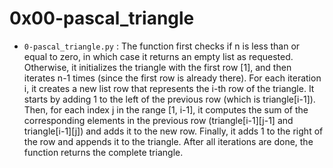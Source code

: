 # 0x00-pascal_triangle
- `0-pascal_triangle.py` : The function first checks if n is less than or equal to zero, in which case it returns an empty list as requested. Otherwise, it initializes the triangle with the first row [1], and then iterates n-1 times (since the first row is already there). For each iteration i, it creates a new list row that represents the i-th row of the triangle. It starts by adding 1 to the left of the previous row (which is triangle[i-1]). Then, for each index j in the range [1, i-1], it computes the sum of the corresponding elements in the previous row (triangle[i-1][j-1] and triangle[i-1][j]) and adds it to the new row. Finally, it adds 1 to the right of the row and appends it to the triangle. After all iterations are done, the function returns the complete triangle.

